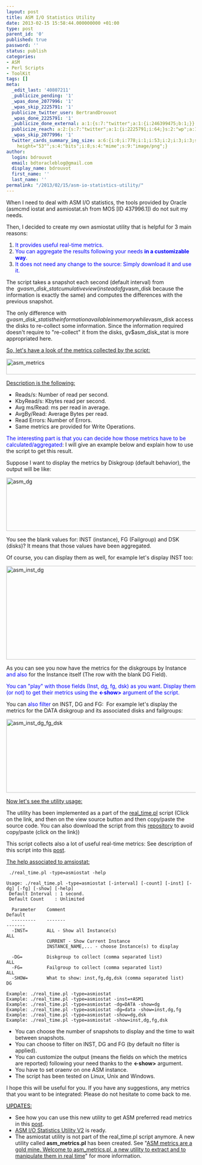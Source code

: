 ```yaml
---
layout: post
title: ASM I/O Statistics Utility
date: 2013-02-15 15:58:44.000000000 +01:00
type: post
parent_id: '0'
published: true
password: ''
status: publish
categories:
- ASM
- Perl Scripts
- ToolKit
tags: []
meta:
  _edit_last: '40807211'
  _publicize_pending: '1'
  _wpas_done_2077996: '1'
  _wpas_skip_2225791: '1'
  publicize_twitter_user: BertrandDrouvot
  _wpas_done_2225791: '1'
  _publicize_done_external: a:1:{s:7:"twitter";a:1:{i:246399475;b:1;}}
  publicize_reach: a:2:{s:7:"twitter";a:1:{i:2225791;i:64;}s:2:"wp";a:1:{i:0;i:20;}}
  _wpas_skip_2077996: '1'
  twitter_cards_summary_img_size: a:6:{i:0;i:778;i:1;i:53;i:2;i:3;i:3;s:23:"width="778"
    height="53"";s:4:"bits";i:8;s:4:"mime";s:9:"image/png";}
author:
  login: bdrouvot
  email: bdtoracleblog@gmail.com
  display_name: bdrouvot
  first_name: ''
  last_name: ''
permalink: "/2013/02/15/asm-io-statistics-utility/"
---
```


When I need to deal with ASM I/O statistics, the tools provided by Oracle (asmcmd iostat and asmiostat.sh from MOS \[ID 437996.1\]) do not suit my needs.

Then, I decided to create my own asmiostat utility that is helpful for 3 main reasons:

1.  <span style="color:#0000ff;">It provides useful real-time metrics.</span>
2.  <span style="line-height:13px;color:#0000ff;">You can aggregate the results following your needs **in a customizable way**.</span>
3.  <span style="color:#0000ff;">It does not need any change to the source: Simply download it and use it.</span>

The script takes a snapshot each second (default interval) from the  gv$asm\_disk\_stat cumulative view (instead of gv$asm\_disk because the information is exactly the same) and computes the differences with the previous snapshot.

The only difference with gv$asm\_disk\_stat is the information available in memory while v$asm\_disk access the disks to re-collect some information. Since the information required doesn't require to "re-collect" it from the disks, gv$asm\_disk\_stat is more appropriated here.

<span style="text-decoration:underline;">So, let's have a look of the metrics collected by the script:</span>

<img src="{{ site.baseurl }}/assets/images/asm_metrics.png" class="aligncenter size-full wp-image-678" width="620" height="42" alt="asm_metrics" />

<span style="text-decoration:underline;">Description is the following:</span>

-   Reads/s: Number of read per second.
-   KbyRead/s: Kbytes read per second.
-   Avg ms/Read: ms per read in average.
-   AvgBy/Read: Average Bytes per read.
-   Read Errors: Number of Errors.
-   Same metrics are provided for Write Operations.

<span style="color:#0000ff;">The interesting part is that you can decide how those metrics have to be calculated/aggregated</span>: I will give an example below and explain how to use the script to get this result.

Suppose I want to display the metrics by Diskgroup (default behavior), the output will be like:

<img src="{{ site.baseurl }}/assets/images/asm_dg.png" class="aligncenter size-full wp-image-679" width="620" height="142" alt="asm_dg" />

You see the blank values for: INST (instance), FG (Failgroup) and DSK (disks)? It means that those values have been aggregated.

Of course, you can display them as well, for example let's display INST too:

<img src="{{ site.baseurl }}/assets/images/asm_inst_dg.png" class="aligncenter size-full wp-image-680" width="620" height="249" alt="asm_inst_dg" />

As you can see you now have the metrics for the diskgroups by Instance <span style="color:#0000ff;">and also</span> for the Instance itself (The row with the blank DG Field).

<span style="color:#0000ff;">You can "play" with those fields (Inst, dg, fg, dsk) as you want. Display them (or not) to get their metrics using the **&lt;-show&gt;** argument of the script.</span>

You can <span style="color:#0000ff;">also filter</span> on INST, DG and FG:  For example let's display the metrics for the DATA diskgroup and its associated disks and failgroups:

<img src="{{ site.baseurl }}/assets/images/asm_inst_dg_fg_dsk.png" class="aligncenter size-full wp-image-681" width="620" height="196" alt="asm_inst_dg_fg_dsk" />

<span style="text-decoration:underline;">Now let's see the utility usage:</span>

The utility has been implemented as a part of the [real\_time.pl](http://bdrouvot.wordpress.com/real_time/ "real_time") script (Click on the link, and then on the view source button and then copy/paste the source code. You can also download the script from this [repository](https://docs.google.com/folder/d/0B7Jf_4JdsptpRHdyOWk1VTdUdEU/edit?pli=1) to avoid copy/paste (click on the link))

This script collects also a lot of useful real-time metrics: See description of this script into this [post](http://bdrouvot.wordpress.com/2013/01/30/real-time-database-utilities-grouped-into-a-single-script/ "Real-Time database utilities grouped into a single script").

<span style="text-decoration:underline;">The help associated to amsiostat:</span>

     ./real_time.pl -type=asmiostat -help

    Usage: ./real_time.pl -type=asmiostat [-interval] [-count] [-inst] [-dg] [-fg] [-show] [-help]
     Default Interval : 1 second.
     Default Count    : Unlimited

      Parameter    Comment                                                      Default
      ---------    -------                                                      -------
      -INST=       ALL - Show all Instance(s)                                   ALL
                   CURRENT - Show Current Instance
                   INSTANCE_NAME,... - choose Instance(s) to display

      -DG=         Diskgroup to collect (comma separated list)                  ALL
      -FG=         Failgroup to collect (comma separated list)                  ALL
      -SHOW=       What to show: inst,fg,dg,dsk (comma separated list)          DG

    Example: ./real_time.pl -type=asmiostat
    Example: ./real_time.pl -type=asmiostat -inst=+ASM1
    Example: ./real_time.pl -type=asmiostat -dg=DATA -show=dg
    Example: ./real_time.pl -type=asmiostat -dg=data -show=inst,dg,fg
    Example: ./real_time.pl -type=asmiostat -show=dg,dsk
    Example: ./real_time.pl -type=asmiostat -show=inst,dg,fg,dsk

-   You can choose the number of snapshots to display and the time to wait between snapshots.
-   You can choose to filter on INST, DG and FG (by default no filter is applied).
-   You can customize the output (means the fields on which the metrics are reported) following your need thanks to the **&lt;-show&gt;** argument.
-   You have to set oraenv on one ASM instance.
-   The script has been tested on Linux, Unix and Windows.

I hope this will be useful for you. If you have any suggestions, any metrics that you want to be integrated: Please do not hesitate to come back to me.

<span style="text-decoration:underline;color:#000000;">UPDATES:</span>

-   See how you can use this new utility to get ASM preferred read metrics in this [post](http://bdrouvot.wordpress.com/2013/02/18/asm-preferred-read-collect-performance-metrics/ "ASM Preferred Read: Collect performance metrics").
-   [ASM I/O Statistics Utility V2](http://bdrouvot.wordpress.com/2013/07/05/asm-io-statistics-utility-v2/ "ASM I/O Statistics Utility V2") is ready.
-   The asmiostat utility is not part of the real\_time.pl script anymore. A new utility called **asm\_metrics.pl** has been created. See "[ASM metrics are a gold mine. Welcome to asm\_metrics.pl, a new utility to extract and to manipulate them in real time](http://bdrouvot.wordpress.com/2013/10/04/asm-metrics-are-a-gold-mine-welcome-to-asm_metrics-pl-a-new-utility-to-extract-and-to-manipulate-them-in-real-time/ "ASM metrics are a gold mine. Welcome to asm_metrics.pl, a new utility to extract and to manipulate them in real time")" for more information.
